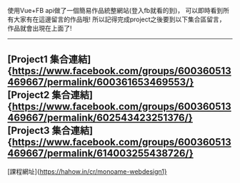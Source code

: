 使用Vue+FB api做了一個簡易作品統整網站(登入fb就看的到)，
可以即時看到所有大家有在這邊留言的作品哦!
所以記得完成project之後要到以下集合區留言，
作品就會出現在上面了!

--------------------------------------------------------------------
[Project1 集合連結]{https://www.facebook.com/groups/600360513469667/permalink/600361653469553/}
[Project2 集合連結]{https://www.facebook.com/groups/600360513469667/permalink/602543423251376/}
[Project3 集合連結]{https://www.facebook.com/groups/600360513469667/permalink/614003255438726/}
--------------------------------------------------------------------
[課程網址]{https://hahow.in/cr/monoame-webdesign1}
